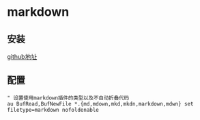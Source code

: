 # markdown
## 安装
[github地址](https://github.com/plasticboy/vim-markdown)

## 配置

```
" 设置使用markdown插件的类型以及不自动折叠代码
au BufRead,BufNewFile *.{md,mdown,mkd,mkdn,markdown,mdwn} set filetype=markdown nofoldenable 
```